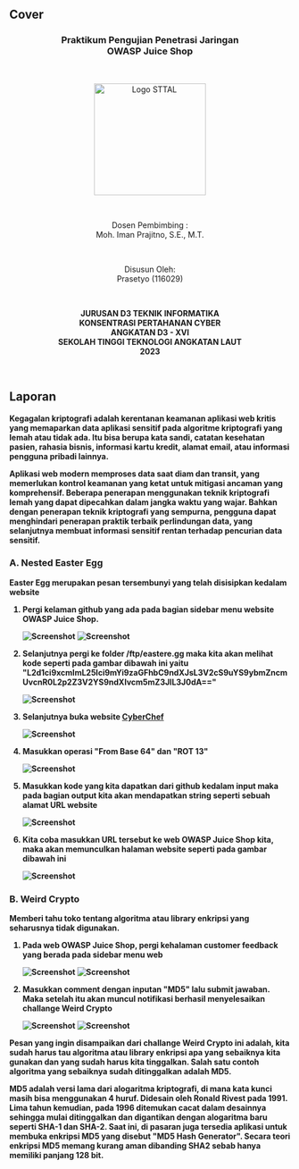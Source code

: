 ## Cover

<h3 align="center">
    <b>Praktikum Pengujian Penetrasi Jaringan</b><br>
    OWASP Juice Shop<br>
     
</h3>
<br>
<p align="center">
  <img src="../../public/logo_sttal.png" alt="Logo STTAL" width="200">
</p>
<br>
<p align="center">
    Dosen Pembimbing :<br>
    Moh. Iman Prajitno, S.E., M.T.
</p>
<br>
<p align="center">
    Disusun Oleh:<br>
    Prasetyo (116029)
</p>
<br>
<p align="center">
    <b>
        JURUSAN D3 TEKNIK INFORMATIKA <br>
        KONSENTRASI PERTAHANAN CYBER <br>
        ANGKATAN D3 - XVI <br> 
        SEKOLAH TINGGI TEKNOLOGI ANGKATAN LAUT <br>
        2023
    </br>
</p>
<br>


## Laporan

Kegagalan kriptografi adalah kerentanan keamanan aplikasi web kritis yang memaparkan data aplikasi sensitif pada algoritme kriptografi yang lemah atau tidak ada. Itu bisa berupa kata sandi, catatan kesehatan pasien, rahasia bisnis, informasi kartu kredit, alamat email, atau informasi pengguna pribadi lainnya.

Aplikasi web modern memproses data saat diam dan transit, yang memerlukan kontrol keamanan yang ketat untuk mitigasi ancaman yang komprehensif. Beberapa penerapan menggunakan teknik kriptografi lemah yang dapat dipecahkan dalam jangka waktu yang wajar. Bahkan dengan penerapan teknik kriptografi yang sempurna, pengguna dapat menghindari penerapan praktik terbaik perlindungan data, yang selanjutnya membuat informasi sensitif rentan terhadap pencurian data sensitif.

### A. Nested Easter Egg 

Easter Egg merupakan pesan tersembunyi yang telah disisipkan kedalam website

1. Pergi kelaman github yang ada pada bagian sidebar menu website OWASP Juice Shop.

    ![Screenshot](images/1.png)
    ![Screenshot](images/2.png)

2. Selanjutnya pergi ke folder /ftp/eastere.gg maka kita akan melihat kode seperti pada gambar dibawah ini yaitu "L2d1ci9xcmlmL25lci9mYi9zaGFhbC9ndXJsL3V2cS9uYS9ybmZncmUvcnR0L2p2Z3V2YS9ndXIvcm5mZ3JlL3J0dA=="

    ![Screenshot](images/3.png)

3. Selanjutnya buka website [CyberChef](https://gchq.github.io/CyberChef/) 

    ![Screenshot](images/4.png)

4. Masukkan operasi "From Base 64" dan "ROT 13"

    ![Screenshot](images/5.png)

5. Masukkan kode yang kita dapatkan dari github kedalam input maka pada bagian output kita akan mendapatkan string seperti sebuah alamat URL website

    ![Screenshot](images/6.png)

6. Kita coba masukkan URL tersebut ke web OWASP Juice Shop kita, maka akan memunculkan halaman website seperti pada gambar dibawah ini

    ![Screenshot](images/7.png)

### B. Weird Crypto

Memberi tahu toko tentang algoritma atau library enkripsi yang seharusnya tidak digunakan.

1. Pada web OWASP Juice Shop, pergi kehalaman customer feedback yang berada pada sidebar menu web

    ![Screenshot](images/8.png)
    ![Screenshot](images/9.png)

2. Masukkan comment dengan inputan "MD5" lalu submit jawaban. Maka setelah itu akan muncul notifikasi berhasil menyelesaikan challange Weird Crypto

    ![Screenshot](images/10.png)
    ![Screenshot](images/11.png)

Pesan yang ingin disampaikan dari challange Weird Crypto ini adalah, kita sudah harus tau algoritma atau library enkripsi apa yang sebaiknya kita gunakan dan yang sudah harus kita tinggalkan. Salah satu contoh algoritma yang sebaiknya sudah ditinggalkan adalah MD5.

MD5 adalah versi lama dari alogaritma kriptografi, di mana kata kunci masih bisa menggunakan 4 huruf. Didesain oleh Ronald Rivest pada 1991. Lima tahun kemudian, pada 1996 ditemukan cacat dalam desainnya sehingga mulai ditinggalkan dan digantikan dengan alogaritma baru seperti SHA-1 dan SHA-2. Saat ini, di pasaran juga tersedia aplikasi untuk membuka enkripsi MD5 yang disebut "MD5 Hash Generator". Secara teori enkripsi MD5 memang kurang aman dibanding SHA2 sebab hanya memiliki panjang 128 bit.